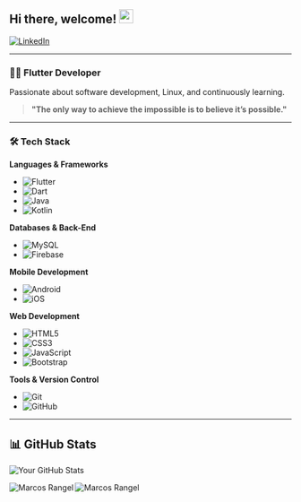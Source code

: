 ## Hi there, welcome! <img src="https://media.giphy.com/media/hvRJCLFzcasrR4ia7z/giphy.gif" width="25px">

[![LinkedIn](https://img.shields.io/badge/LinkedIn-0A66C2?style=for-the-badge&logo=linkedin&logoColor=white)](https://www.linkedin.com/in/marcos-fabiano-correia-rangel/)

---

### 👨‍💻 Flutter Developer  
Passionate about software development, Linux, and continuously learning.

> **"The only way to achieve the impossible is to believe it’s possible."**

---

### 🛠 Tech Stack

**Languages & Frameworks**
- ![Flutter](https://img.shields.io/badge/Flutter-%2302569B.svg?style=flat-square&logo=Flutter&logoColor=white)
- ![Dart](https://img.shields.io/badge/Dart-%2302569B.svg?style=flat-square&logo=Dart&logoColor=white)
- ![Java](https://img.shields.io/badge/Java-%23ED8B00.svg?style=flat-square&logo=java&logoColor=white)
- ![Kotlin](https://img.shields.io/badge/Kotlin-%230095D5.svg?style=flat-square&logo=kotlin&logoColor=white)

**Databases & Back-End**
- ![MySQL](https://img.shields.io/badge/MySQL-%2300f.svg?style=flat-square&logo=mysql&logoColor=white)
- ![Firebase](https://img.shields.io/badge/Firebase-%23ED8B00.svg?style=flat-square&logo=firebase&logoColor=white)

**Mobile Development**
- ![Android](https://img.shields.io/badge/Android-3DDC84?style=flat-square&logo=android&logoColor=white)
- ![iOS](https://img.shields.io/badge/iOS-000000?style=flat-square&logo=ios&logoColor=white)

**Web Development**
- ![HTML5](https://img.shields.io/badge/HTML5-FF4500?style=flat-square&logo=html5&logoColor=white)
- ![CSS3](https://img.shields.io/badge/CSS3-00BFFF?style=flat-square&logo=css3&logoColor=white)
- ![JavaScript](https://img.shields.io/badge/JavaScript-F7DF1E?style=flat-square&logo=javascript&logoColor=black)
- ![Bootstrap](https://img.shields.io/badge/Bootstrap-8A2BE2?style=flat-square&logo=bootstrap&logoColor=white)

**Tools & Version Control**
- ![Git](https://img.shields.io/badge/Git-%23181717.svg?style=flat-square&logo=git&logoColor=white)
- ![GitHub](https://img.shields.io/badge/GitHub-%23181717.svg?style=flat-square&logo=github&logoColor=white)

---

## 📊 GitHub Stats

![Your GitHub Stats](https://github-readme-stats.vercel.app/api?username=correiarangel&show_icons=true&hide=issues&hide_border=true)


<p align="left"><img align="left" src="https://github-readme-stats.vercel.app/api/top-langs?username=correiarangel&show_icons=true&locale=en&layout=compact&theme=radical" alt="Marcos Rangel" /></p>

  
 <p><img align="center" src="https://github-readme-streak-stats.herokuapp.com/?user=correiarangel&theme=radical" alt="Marcos Rangel" /></p>
 


 
